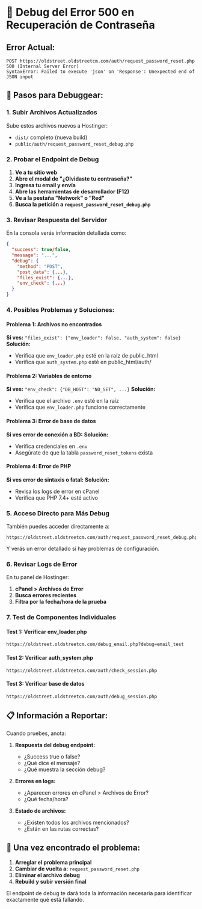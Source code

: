 # 🔧 Debug del Error 500 en Recuperación de Contraseña

## Error Actual:
```
POST https://oldstreet.oldstreetcm.com/auth/request_password_reset.php 500 (Internal Server Error)
SyntaxError: Failed to execute 'json' on 'Response': Unexpected end of JSON input
```

## 🚀 Pasos para Debuggear:

### 1. Subir Archivos Actualizados
Sube estos archivos nuevos a Hostinger:
- `dist/` completo (nueva build)
- `public/auth/request_password_reset_debug.php`

### 2. Probar el Endpoint de Debug
1. **Ve a tu sitio web**
2. **Abre el modal de "¿Olvidaste tu contraseña?"**
3. **Ingresa tu email y envía**
4. **Abre las herramientas de desarrollador (F12)**
5. **Ve a la pestaña "Network" o "Red"**
6. **Busca la petición a `request_password_reset_debug.php`**

### 3. Revisar Respuesta del Servidor
En la consola verás información detallada como:
```json
{
  "success": true/false,
  "message": "...",
  "debug": {
    "method": "POST",
    "post_data": {...},
    "files_exist": {...},
    "env_check": {...}
  }
}
```

### 4. Posibles Problemas y Soluciones:

#### Problema 1: Archivos no encontrados
**Si ves:** `"files_exist": {"env_loader": false, "auth_system": false}`
**Solución:** 
- Verifica que `env_loader.php` esté en la raíz de public_html
- Verifica que `auth_system.php` esté en public_html/auth/

#### Problema 2: Variables de entorno
**Si ves:** `"env_check": {"DB_HOST": "NO_SET", ...}`
**Solución:**
- Verifica que el archivo `.env` esté en la raíz
- Verifica que `env_loader.php` funcione correctamente

#### Problema 3: Error de base de datos
**Si ves error de conexión a BD:**
**Solución:**
- Verifica credenciales en `.env`
- Asegúrate de que la tabla `password_reset_tokens` exista

#### Problema 4: Error de PHP
**Si ves error de sintaxis o fatal:**
**Solución:**
- Revisa los logs de error en cPanel
- Verifica que PHP 7.4+ esté activo

### 5. Acceso Directo para Más Debug

También puedes acceder directamente a:
```
https://oldstreet.oldstreetcm.com/auth/request_password_reset_debug.php
```

Y verás un error detallado si hay problemas de configuración.

### 6. Revisar Logs de Error

En tu panel de Hostinger:
1. **cPanel > Archivos de Error**
2. **Busca errores recientes**
3. **Filtra por la fecha/hora de la prueba**

### 7. Test de Componentes Individuales

#### Test 1: Verificar env_loader.php
```
https://oldstreet.oldstreetcm.com/debug_email.php?debug=email_test
```

#### Test 2: Verificar auth_system.php
```
https://oldstreet.oldstreetcm.com/auth/check_session.php
```

#### Test 3: Verificar base de datos
```
https://oldstreet.oldstreetcm.com/auth/debug_session.php
```

## 📋 Información a Reportar:

Cuando pruebes, anota:

1. **Respuesta del debug endpoint:**
   - ¿Success true o false?
   - ¿Qué dice el mensaje?
   - ¿Qué muestra la sección debug?

2. **Errores en logs:**
   - ¿Aparecen errores en cPanel > Archivos de Error?
   - ¿Qué fecha/hora?

3. **Estado de archivos:**
   - ¿Existen todos los archivos mencionados?
   - ¿Están en las rutas correctas?

## 🔄 Una vez encontrado el problema:

1. **Arreglar el problema principal**
2. **Cambiar de vuelta a:** `request_password_reset.php`
3. **Eliminar el archivo debug**
4. **Rebuild y subir versión final**

El endpoint de debug te dará toda la información necesaria para identificar exactamente qué está fallando.
